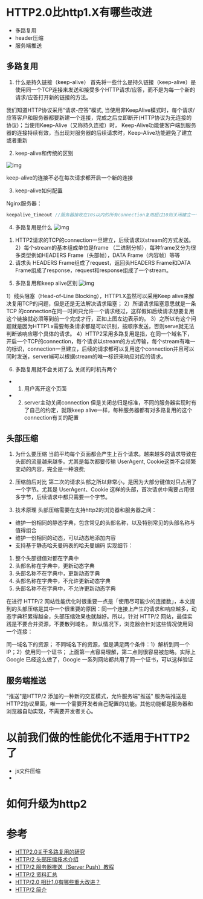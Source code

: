 # HTTP2.0比http1.X有哪些改进
- 多路复用
- header压缩
- 服务端推送

## 多路复用

1. 什么是持久链接（keep-alive）
首先将一些什么是持久链接（keep-alive）是使用同一个TCP连接来发送和接受多个HTTP请求/应答，而不是为每一个新的请求/应答打开新的链接的方法。

我们知道HTTP协议采用“请求-应答”模式, 当使用非KeepAlive模式时，每个请求/应答客户和服务器都要新建一个连接，完成之后立即断开(HTTP协议为无连接的协议)；当使用Keep-Alive（又称持久连接）时， Keep-Alive功能使客户端到服务器的连接持续有效，当出现对服务器的后续请求时，Keep-Alive功能避免了建立或者重新

2. keep-alive和传统的区别

![img](https://cdn.suisuijiang.com/ImageMessage/5adad39555703565e79040fa_1559057504279.png)

keep-alive的连接不必在每次请求都开启一个新的连接

3. keep-alive如何配置

Nginx服务器：
```js
keepalive_timeout //服务器接收在10s以内的所有connection复用超过10则关闭建立一个新的connection 0代表关闭keepalive
```

4. 多路复用是什么
![img](https://cdn.suisuijiang.com/ImageMessage/5adad39555703565e79040fa_1559057518421.png)
1) HTTP2请求的TCP的connection一旦建立，后续请求以stream的方式发送。
2）每个stream的基本组成单位是frame （二进制分帧），每种frame又分为很多类型例如HEADERS Frame（头部帧），DATA Frame（内容帧）等等
3) 请求头 HEADERS Frame组成了request，返回头HEADERS Frame和DATA  Frame组成了response，request和response组成了一个stream。

5. 多路复用和keep alive区别
![img](https://cdn.suisuijiang.com/ImageMessage/5adad39555703565e79040fa_1559269633983.png)

1）线头阻塞（Head-of-Line Blocking），HTTP1.X虽然可以采用Keep alive来解决复用TCP的问题，但是还是无法解决请求阻塞；
2）所谓请求阻塞意思就是一条 TCP 的connection在同一时间只允许一个请求经过，这样假如后续请求想要复用这个链接就必须等到前一个完成才行，正如上图左边表示的。
3）之所以有这个问题就是因为HTTP1.x需要每条请求都是可以识别，按顺序发送，否则serve就无法判断该响应哪个具体的请求。
4）HTTP2采用多路复用是指，在同一个域名下，开启一个TCP的connection，每个请求以stream的方式传输，每个stream有唯一的标识，connection一旦建立，后续的请求都可以复用这个connection并且可以同时发送，server端可以根据stream的唯一标识来响应对应的请求。

6. 多路复用就不会关闭了么
关闭的时机有两个
- 1. 用户离开这个页面
- 2. server主动关闭connection
但是关闭总归是标准，不同的服务器实现时有了自己的约定，就跟keep alive一样，每种服务器都有对多路复用的这个connection有关的配置

## 头部压缩
1. 为什么要压缩
当前平均每个页面都会产生上百个请求。越来越多的请求导致在头部的流量越来越多。尤其是每次都要传输 UserAgent, Cookie这类不会频繁变动的内容，完全是一种浪费;

2. 压缩前后对比
第二次的请求头部之所以非常小，是因为大部分键值对只占用了一个字节。尤其是 UserAgent、Cookie 这样的头部，首次请求中需要占用很多字节，后续请求中都只需要一个字节。

3. 技术原理
头部压缩需要在支持http2的浏览器和服务器之间：
- 维护一份相同的静态字典，包含常见的头部名称，以及特别常见的头部名称与值得组合  
- 维护一份相同的动态，可以动态地添加内容
- 支持基于静态哈夫曼码表的哈夫曼编码
实现细节：
1. 整个头部键值对都在字典中
2. 头部名称在字典中，更新动态字典
3. 头部名称不在字典中，更新动态字典
4. 头部名称在字典中，不允许更新动态字典
5. 头部名称不在字典中，不允许更新动态字典

在进行 HTTP/2 网站性能优化时很重要一点是「使用尽可能少的连接数」，本文提到的头部压缩是其中一个很重要的原因：同一个连接上产生的请求和响应越多，动态字典积累得越全，头部压缩效果也就越好。所以，针对 HTTP/2 网站，最佳实践是不要合并资源，不要散列域名。
默认情况下，浏览器会针对这些情况使用同一个连接：

同一域名下的资源；
不同域名下的资源，但是满足两个条件：1）解析到同一个 IP；2）使用同一个证书；
上面第一点容易理解，第二点则很容易被忽略。实际上 Google 已经这么做了，Google 一系列网站都共用了同一个证书，可以这样验证

## 服务端推送
"推送"是HTTP/2 添加的一种新的交互模式，允许服务端"推送"
服务端推送是HTTP2协议里面，唯一一个需要开发者自己配置的功能。其他功能都是服务器和浏览器自动实现，不需要开发者关心。


# 以前我们做的性能优化不适用于HTTP2了
- js文件压缩
- 

# 如何升级为http2

# 参考

- [HTTP2.0关于多路复用的研究](https://www.nihaoshijie.com.cn/index.php/archives/698/)
- [HTTP/2 头部压缩技术介绍](https://imququ.com/post/header-compression-in-http2.html)
- [HTTP/2 服务器推送（Server Push）教程](http://www.ruanyifeng.com/blog/2018/03/http2_server_push.html)
- [HTTP/2 资料汇总](https://imququ.com/post/http2-resource.html)
- [HTTP/2.0 相比1.0有哪些重大改进？](https://www.zhihu.com/question/34074946)
- [HTTP/2 简介](https://developers.google.com/web/fundamentals/performance/http2/)
